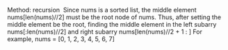 Method: recursion
​
Since nums is a sorted list, the middle element nums[len(nums)//2] must be the root node of nums.
Thus, after setting the middle element be the root, finding the middle element in the left subarry nums[:len(nums)//2] and right subarry nums[len(nums)//2 + 1 : ]
​
For example, nums = [0, 1, 2, 3, 4, 5, 6, 7]